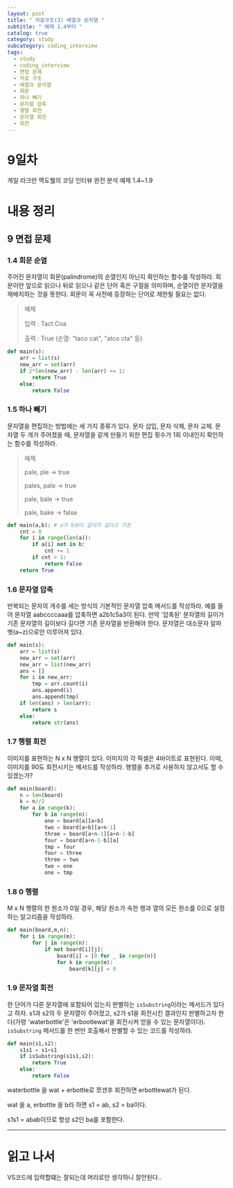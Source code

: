 ```yaml
---
layout: post
title: " 자료구조(3) 배열과 문자열 "
subtitle: " 예제 1.4부터 "
catalog: true
category: study
subcategory: coding_interview
tags:
  - study
  - coding_interview
  - 면접 문제
  - 자료 구조
  - 배열과 문자열
  - 회문
  - 하나 빼기
  - 문자열 압축
  - 행렬 회전
  - 문자열 회전
  - 회전
---
```


# 9일차

게일 라크만 맥도웰의 코딩 인터뷰 완전 분석 예제 1.4~1.9

# 내용 정리

## 9 면접 문제

### 1.4 회문 순열

주어진 문자열이 회문(palindrome)의 순열인지 아닌지 확인하는 함수를 작성하라. 회문이란 앞으로 읽으나 뒤로 읽으나 같은 단어 혹은 구절을 의미하며, 순열이란 문자열을 재배치하는 것을 뜻한다. 회문이 꼭 사전에 등장하는 단어로 제한될 필요는 없다.

> 예제
>
> 입력 : Tact Coa
>
> 출력 : True (순열: "taco cat", "atco cta" 등)

```python
def main(s):
    arr = list(s)
    new_arr = set(arr)
    if 2*len(new_arr) - len(arr) <= 1:
        return True
    else:
        return False
```

### 1.5 하나 빼기

문자열을 편집하는 방법에는 세 가지 종류가 있다. 문자 삽입, 문자 삭제, 문자 교체. 문자열 두 개가 주어졌을 때, 문자열을 같게 만들기 위한 편집 횟수가 1회 이내인지 확인하는 함수를 작성하라.

> 예제
>
> pale, ple -> true
>
> pales, pale -> true
>
> pale, bale -> true
>
> pale, bake -> false

```python
def main(a,b): # a가 b보다 길이가 길다고 가정
    cnt = 0
    for i in range(len(a)):
        if a[i] not in b:
            cnt += 1
        if cnt > 1:
            return False
    return True
```

### 1.6 문자열 압축

반복되는 문자의 개수를 세는 방식의 기본적인 문자열 압축 메서드를 작성하라. 예를 들어 문자열 aabccccaaa를 압축하면 a2b1c5a3이 된다. 만약 '압축된' 문자열의 길이가 기존 문자열의 길이보다 길다면 기존 문자열을 반환해야 한다. 문자열은 대소문자 알파벳(a~z)으로만 이루어져 있다.

```python
def main(s):
    arr = list(s)
    new_arr = set(arr)
    new_arr = list(new_arr)
    ans = []
    for i in new_arr:
        tmp = arr.count(i)
        ans.append(i)
        ans.append(tmp)
    if len(ans) > len(arr):
        return s
    else:
        return str(ans)
```

### 1.7 행렬 회전

이미지를 표현하는 N x N 행렬이 있다. 이미지의 각 픽셀은 4바이트로 표현된다. 이때, 이미지를 90도 회전시키는 메서드를 작성하라. 행렬을 추가로 사용하지 않고서도 할 수 있겠는가?

```python
def main(board):
    n = len(board)
    k = n//2
    for a in range(k):
        for b in range(n):
            one = board[a][a+b]
            two = board[a+b][a+n-1]
            three = board[a+n-1][a+n-1-b]
            four = board[a+n-1-b][a]
            tmp = four
            four = three
            three = two
            two = one
            one = tmp
```

### 1.8 0 행렬

M x N 행렬의 한 원소가 0일 경우, 해당 원소가 속한 행과 열의 모든 원소를 0으로 설정하는 알고리즘을 작성하라.

```python
def main(board,m,n):
    for i in range(m):
        for j in range(n):
            if not board[i][j]:
                board[i] = [0 for _ in range(n)]
                for k in range(m):
                    board[k][j] = 0
```

### 1.9 문자열 회전

한 단어가 다른 문자열에 포함되어 있는지 판별하는 `isSubstring`이라는 메서드가 있다고 하자. s1과 s2의 두 문자열이 주어졌고, s2가 s1을 회전시킨 결과인지 판별하고자 한다(가령 'waterbottle'은 'erbootlewat'을 회전시켜 얻을 수 있는 문자열이다). `isSubstring` 메서드를 한 번만 호출해서 판별할 수 있는 코드를 작성하라.

```python
def main(s1,s2):
    s1s1 = s1+s1
    if isSubstring(s1s1,s2):
        return True
    else:
        return False
```

waterbottle 을 wat + erbottle로 쪼갠후 회전하면 erbottlewat가 된다.

wat 을 a, erbottle 을 b라 하면 s1 = ab, s2 = ba이다.

s1s1 = abab이므로 항상 s2인 ba를 포함한다.

---

# 읽고 나서

VS코드에 입력할떄는 잘되는데 머리로만 생각하니 잘안된다..
